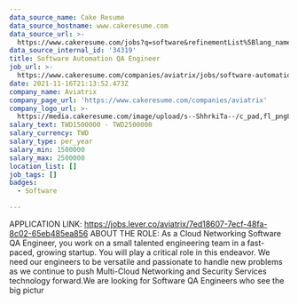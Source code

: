 ```yaml
---
data_source_name: Cake Resume
data_source_hostname: www.cakeresume.com
data_source_url: >-
  https://www.cakeresume.com/jobs?q=software&refinementList%5Blang_name%5D%5B0%5D=English&refinementList%5Bsalary_type%5D=per_year&range%5Bsalary_range%5D%5Bmin%5D=1000000&page=2
data_source_internal_id: '34319'
title: Software Automation QA Engineer
job_url: >-
  https://www.cakeresume.com/companies/aviatrix/jobs/software-automation-qa-engineer
date: 2021-11-16T21:13:52.473Z
company_name: Aviatrix
company_page_url: 'https://www.cakeresume.com/companies/aviatrix'
company_logo_url: >-
  https://media.cakeresume.com/image/upload/s--ShhrkiTa--/c_pad,fl_png8,h_200,w_200/v1637095519/une9m0vgbwwd61bbyicp.png
salary_text: TWD1500000 - TWD2500000
salary_currency: TWD
salary_type: per_year
salary_min: 1500000
salary_max: 2500000
location_list: []
job_tags: []
badges:
  - Software

---
```


APPLICATION LINK: https://jobs.lever.co/aviatrix/7ed18607-7ecf-48fa-8c02-65eb485ea856 ABOUT THE ROLE: As a Cloud Networking Software QA Engineer, you work on a small talented engineering team in a fast-paced, growing startup. You will play a critical role in this endeavor. We need our engineers to be versatile and passionate to handle new problems as we continue to push Multi-Cloud Networking and Security Services technology forward.We are looking for Software QA Engineers who see the big pictur
